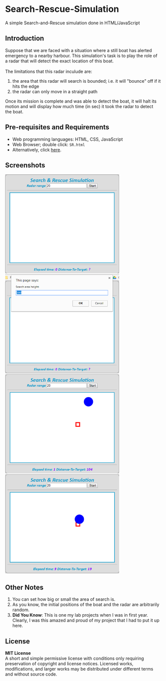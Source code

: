 # Search-Rescue-Simulation
A simple Search-and-Rescue simulation done in HTML/JavaScript

## Introduction
Suppose that we are faced with a situation where a still boat has alerted emergency to a nearby harbour. This simulation's task is to play the role of a radar that will detect the exact location of this boat. <br />
<br />
The limitations that this radar inculude are:
1. the area that this radar will search is bounded; i.e. it will "bounce" off if it hits the edge
2. the radar can only move in a straight path

Once its mission is complete and was able to detect the boat, it will halt its motion and will display how much time (in sec) it took the radar to detect the boat.

## Pre-requisites and Requirements
- Web programming languages: HTML, CSS, JavaScript
- Web Browser; double click: `SR.html`
- Alternatively, click <a href="https://htmlpreview.github.io/?https://github.com/techGIAN/Search-Rescue-Simulation/blob/master/SR.html" target="_blank">here</a>.

## Screenshots
<img src="screenshots/sc_1.png" alt="sc1" width="369px" height="320px"> <img src="screenshots/sc_2.png" alt="sc2" width="369px" height="320px">
<img src="screenshots/sc_3.png" alt="sc3" width="369px" height="320px"> <img src="screenshots/sc_4.png" alt="sc4" width="369px" height="320px">

## Other Notes
1. You can set how big or small the area of search is.
2. As you know, the initial positions of the boat and the radar are arbitrarily random.
3. <b>Did You Know</b>: This is one my lab projects when I was in first year. Clearly, I was this amazed and proud of my project that I had to put it up here.

## License
**MIT License** <br /> 
A short and simple permissive license with conditions only requiring preservation of copyright and license notices. Licensed works, modifications, and larger works may be distributed under different terms and without source code.
